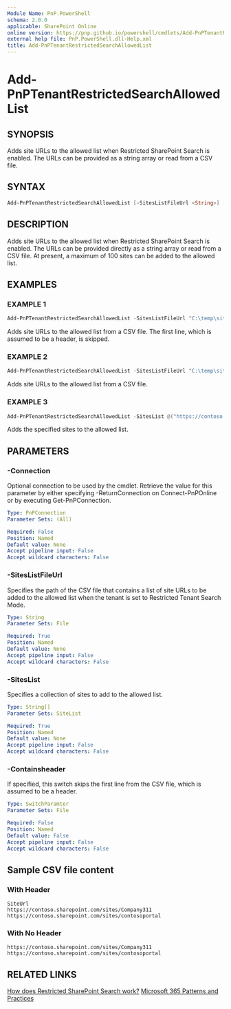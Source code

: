 ```yaml
---
Module Name: PnP.PowerShell
schema: 2.0.0
applicable: SharePoint Online
online version: https://pnp.github.io/powershell/cmdlets/Add-PnPTenantRestrictedSearchAllowedList.html
external help file: PnP.PowerShell.dll-Help.xml
title: Add-PnPTenantRestrictedSearchAllowedList
---
```

  
# Add-PnPTenantRestrictedSearchAllowedList

## SYNOPSIS
Adds site URLs to the allowed list when Restricted SharePoint Search is enabled. The URLs can be provided as a string array or read from a CSV file.

## SYNTAX

```powershell
Add-PnPTenantRestrictedSearchAllowedList [-SitesListFileUrl <String>] [-SitesList <String[]>] [-ContainsHeaders <SwitchParameter>] [-Connection <PnPConnection>] 
```

## DESCRIPTION

Adds site URLs to the allowed list when Restricted SharePoint Search is enabled. The URLs can be provided directly as a string array or read from a CSV file. At present, a maximum of 100 sites can be added to the allowed list.

## EXAMPLES

### EXAMPLE 1
```powershell
Add-PnPTenantRestrictedSearchAllowedList -SitesListFileUrl "C:\temp\sitelist.csv" -ContainsHeader
```

Adds site URLs to the allowed list from a CSV file. The first line, which is assumed to be a header, is skipped.


### EXAMPLE 2
```powershell
Add-PnPTenantRestrictedSearchAllowedList -SitesListFileUrl "C:\temp\sitelist.csv" 
```

Adds site URLs to the allowed list from a CSV file.

### EXAMPLE 3
```powershell
Add-PnPTenantRestrictedSearchAllowedList -SitesList @("https://contoso.sharepoint.com/sites/Company311","https://contoso.sharepoint.com/sites/contosoportal")
```

Adds the specified sites to the allowed list.

## PARAMETERS

### -Connection
Optional connection to be used by the cmdlet. Retrieve the value for this parameter by either specifying -ReturnConnection on Connect-PnPOnline or by executing Get-PnPConnection.

```yaml
Type: PnPConnection
Parameter Sets: (All)

Required: False
Position: Named
Default value: None
Accept pipeline input: False
Accept wildcard characters: False
```

### -SitesListFileUrl
Specifies the path of the CSV file that contains a list of site URLs to be added to the allowed list when the tenant is set to Restricted Tenant Search Mode.

```yaml
Type: String
Parameter Sets: File

Required: True
Position: Named
Default value: None
Accept pipeline input: False
Accept wildcard characters: False
```

### -SitesList
Specifies a collection of sites to add to the allowed list.

```yaml
Type: String[]
Parameter Sets: SiteList

Required: True
Position: Named
Default value: None
Accept pipeline input: False
Accept wildcard characters: False
```

### -Containsheader

If specified, this switch skips the first line from the CSV file, which is assumed to be a header.

```yaml
Type: SwitchParamter
Parameter Sets: File

Required: False
Position: Named
Default value: False
Accept pipeline input: False
Accept wildcard characters: False
```

## Sample CSV file content

### With Header

```csv
SiteUrl
https://contoso.sharepoint.com/sites/Company311
https://contoso.sharepoint.com/sites/contosoportal
```

### With No Header

```csv
https://contoso.sharepoint.com/sites/Company311
https://contoso.sharepoint.com/sites/contosoportal
```

## RELATED LINKS

[How does Restricted SharePoint Search work?](https://learn.microsoft.com/sharepoint/restricted-sharepoint-search)
[Microsoft 365 Patterns and Practices](https://aka.ms/m365pnp)
